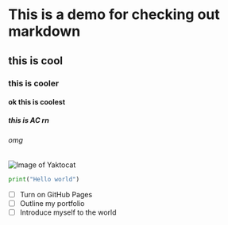 # This is a demo for checking out markdown
## this is cool
### this is cooler
#### ok this is coolest
##### this is AC rn
###### omg

![Image of Yaktocat](https://octodex.github.com/images/yaktocat.png)

```python
print("Hello world")
```
- [ ] Turn on GitHub Pages
- [ ] Outline my portfolio
- [ ] Introduce myself to the world
